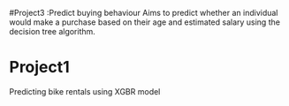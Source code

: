 #Project3 :Predict buying behaviour
Aims to predict whether an individual would make a purchase based on their age and
estimated salary using the decision tree algorithm.

# Project1
Predicting bike rentals using XGBR model
